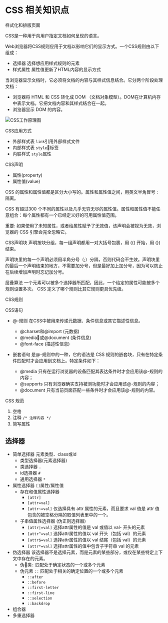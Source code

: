 # CSS 相关知识点

样式化和排版页面 

CSS是一种用于向用户指定文档如何呈现的语言。

Web浏览器将CSS规则应用于文档以影响它们的显示方式。一个CSS规则由以下组成：
+ 选择器 选择想应用样式规则的元素
+ 样式属性 属性值更新了HTML内容的显示方式

当浏览器显示文档时，它必须将文档的内容与其样式信息结合。它分两个阶段处理文档：

+ 浏览器将 HTML 和 CSS 转化成 DOM （文档对象模型）。DOM在计算机内存中表示文档。它把文档内容和其样式结合在一起。
+ 浏览器显示 DOM 的内容。

![CSS工作原理图](https://mdn.mozillademos.org/files/11781/rendering.svg)

CSS应用方式
+ 外部样式表 `link`引用外部样式文件
+ 内部样式表 `style`标签
+ 内联样式 `style`属性  

CSS声明
+ 属性(property)
+ 属性值(value)  

CSS 的属性和属性值都是区分大小写的。属性和属性值之间，用英文半角冒号 `:` 隔离。 

CSS 有超过300 个不同的属性以及几乎无穷无尽的属性值。属性和属性值不能任意组合：每个属性都有一个已经定义好的可用属性值范围。 

重要: 如果使用了未知属性，或者给属性赋予了无效值，该声明会被视为无效，浏览器的 CSS 引擎会完全忽略它。  

CSS声明块
声明按块分组，每一组声明都用一对大括号包裹，用 ({) 开始，用 (}) 结束。

声明块里的每一个声明必须用半角分号（;）分隔，否则代码会不生效。声明块里的最后一个声明结束的地方，不需要加分号，但是最好加上加分号，因为可以防止在后续增加声明时忘记加分号。

层叠算法
一个元素可以被多个选择器所匹配，因此，一个给定的属性可能被多个规则设置多次。 CSS 定义了哪个规则比其它规则更具优先级。

CSS规则

CSS语句
+ @-规则 在CSS中被用来传递元数据、条件信息或其它描述性信息。 

    - @charset和@import (元数据)
    - @media或@document (条件信息) 
    - @font-face (描述性信息)
+ 嵌套语句 是@-规则中的一种，它的语法是 CSS 规则的嵌套块，只有在特定条件匹配时才会应用到文档上。特定条件如下：

    - @media 只有在运行浏览器的设备匹配其表达条件时才会应用该@-规则的内容；
    - @supports 只有浏览器确实支持被测功能时才会应用该@-规则的内容；
    - @document 只有当前页面匹配一些条件时才会应用该@-规则的内容。

CSS 规范
1. 空格 
1. 注释 `/* 注释内容 */`
1. 简写属性

## 选择器 
+ 简单选择器 元素类型、class或id
    + 类型选择器(元素选择器)
    + 类选择器 `.` 
    + id选择器 `#` 
    + 通用选择器 `*`
+ 属性选择器 `[]`属性/属性值 
    + 存在和值属性选择器 
        + `[attr]`
        + `[attr=val]`
        + `[attr~=val]` 仅选择具有 attr 属性的元素，而且要求 val 值是 attr 值包含的被空格分隔的取值列表里中的一个。
    + 子串值属性选择器 (伪正则选择器) 
        + `[attr|=val]` 选择attr属性的值是 val 或值以 val- 开头的元素 
        + `[attr^=val]` 选择attr属性的值以 val 开头（包括 val）的元素
        + `[attr$=val]` 选择attr属性的值以 val 结尾（包括 val）的元素 
        + `[attr*=val]` 选择attr属性的值中包含子字符串 val 的元素 
+ 伪选择器 该选择器不是选择元素，而是元素的某些部分，或仅在某些特定上下文中存在的元素。
    + 伪类`:` 匹配处于确定状态的一个或多个元素
    + 伪元素 `::` 匹配处于相关的确定位置的一个或多个元素 
        + `::after`
        + `::before`
        + `::first-letter`
        + `::first-line`
        + `::selection`
        + `::backdrop`
+ 组合器 
+ 多重选择器 


